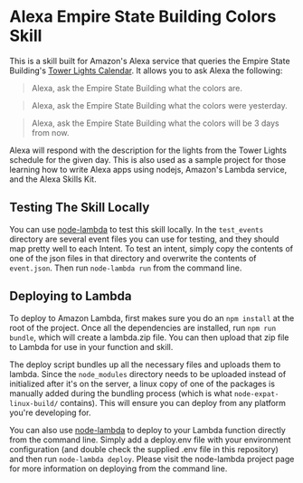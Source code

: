 # Alexa Empire State Building Colors Skill

This is a skill built for Amazon's Alexa service that queries the Empire State Building's [Tower
Lights Calendar](https://www.esbnyc.com/explore/tower-lights/calendar). It allows you to ask Alexa
the following:

>Alexa, ask the Empire State Building what the colors are.

>Alexa, ask the Empire State Building what the colors were yesterday.

>Alexa, ask the Empire State Building what the colors will be 3 days from now.

Alexa will respond with the description for the lights from the Tower Lights schedule for the given
day. This is also used as a sample project for those learning how to write Alexa apps using nodejs,
Amazon's Lambda service, and the Alexa Skills Kit.

## Testing The Skill Locally

You can use [node-lambda](https://github.com/motdotla/node-lambda) to test this skill locally. In
the `test_events` directory are several event files you can use for testing, and they should map
pretty well to each Intent. To test an intent, simply copy the contents of one of the json files in
that directory and overwrite the contents of `event.json`. Then run `node-lambda run` from the
command line.

## Deploying to Lambda

To deploy to Amazon Lambda, first makes sure you do an `npm install` at the root of the project.
Once all the dependencies are installed, run `npm run bundle`, which will create a lambda.zip file.
You can then upload that zip file to Lambda for use in your function and skill.

The deploy script bundles up all the necessary files and uploads them to lambda. Since the
`node_modules` directory needs to be uploaded instead of initialized after it's on the server, a
linux copy of one of the packages is manually added during the bundling process (which is what
`node-expat-linux-build/` contains). This will ensure you can deploy from any platform you're
developing for.

You can also use [node-lambda](https://github.com/motdotla/node-lambda) to deploy to your Lambda
function directly from the command line. Simply add a deploy.env file with your environment
configuration (and double check the supplied .env file in this repository) and then run
`node-lambda deploy`. Please visit the node-lambda project page for more information on deploying
from the command line.
